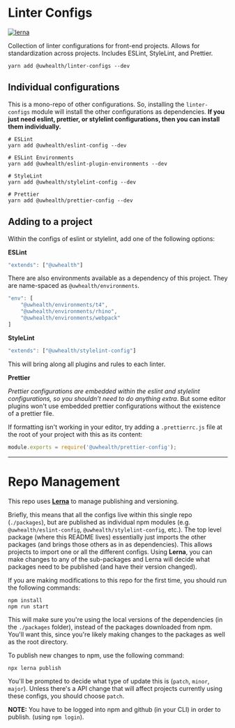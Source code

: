 # Linter Configs

[![lerna](https://img.shields.io/badge/maintained%20with-lerna-cc00ff.svg)](https://lernajs.io/)

Collection of linter configurations for front-end projects. Allows for standardization across projects.
Includes ESLint, StyleLint, and Prettier.

```cli
yarn add @uwhealth/linter-configs --dev
```

## Individual configurations
This is a mono-repo of other configurations. So, installing the `linter-configs` module will install the other configurations as dependencies.
**If you just need eslint, prettier, or stylelint configurations, then you can install them individually.**

```cli
# ESLint
yarn add @uwhealth/eslint-config --dev
```
```cli
# ESLint Environments
yarn add @uwhealth/eslint-plugin-environments --dev
```
```cli
# StyleLint
yarn add @uwhealth/stylelint-config --dev
```
```cli
# Prettier
yarn add @uwhealth/prettier-config --dev
```

## Adding to a project

Within the configs of eslint or stylelint, add one of the following options:

**ESLint**
```js
"extends": ["@uwhealth"]
```

There are also environments available as a dependency of this project. They are name-spaced as `@uwhealth/environments`.
```js
"env": [
    "@uwhealth/environments/t4",
    "@uwhealth/environments/rhino",
    "@uwhealth/environments/webpack"
]
```

**StyleLint**
```js
"extends": ["@uwhealth/stylelint-config"]
```

This will bring along all plugins and rules to each linter.

**Prettier**

_Prettier configurations are embedded within the eslint and stylelint configurations, so you shouldn't need to do anything extra_.
But some editor plugins won't use embedded prettier configurations without the existence of a prettier file.

If formatting isn't working in your editor, try adding a `.prettierrc.js` file at the root of your project with this as its content:
```js
module.exports = require('@uwhealth/prettier-config');
```

---

# Repo Management

This repo uses **[Lerna](https://github.com/lerna/lerna)** to manage publishing and versioning.

Briefly, this means that all the configs live within this single repo (`./packages`), but are published as individual npm modules (e.g. `@uwhealth/eslint-config`, `@uwhealth/stylelint-config`, etc.).
The top level package (where this README lives) essentially just imports the other packages (and brings those others as in as dependencies). This allows projects to import one or all the different configs.
Using **Lerna**, you can make changes to any of the sub-packages and Lerna will decide what packages need to be published (and have their version changed).

If you are making modifications to this repo for the first time, you should run the following commands:

```cli
npm install
npm run start
```
This will make sure you're using the local versions of the dependencies (in the `./packages` folder), instead of the packages downloaded from npm. You'll want this, since you're likely making changes to the packages as well as the root directory.

To publish new changes to npm, use the following command:

```cli
npx lerna publish
```

You'll be prompted to decide what type of update this is (`patch`, `minor`, `major`). Unless there's a API change that will affect projects currently using these configs, you should choose `patch`.

**NOTE:** You have to be logged into npm and github (in your CLI) in order to publish. (using `npm login`).


